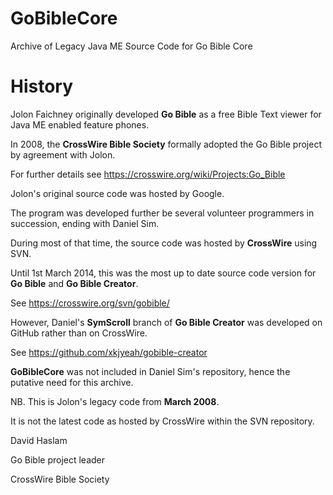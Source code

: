 # GoBibleCore
Archive of Legacy Java ME Source Code for Go Bible Core

# History
Jolon Faichney originally developed **Go Bible** as a free Bible Text viewer for Java ME enabled feature phones.

In 2008, the **CrossWire Bible Society** formally adopted the Go Bible project by agreement with Jolon.

For further details see https://crosswire.org/wiki/Projects:Go_Bible

Jolon's original source code was hosted by Google.

The program was developed further be several volunteer programmers in succession, ending with Daniel Sim.

During most of that time, the source code was hosted by **CrossWire** using SVN.

Until 1st March 2014, this was the most up to date source code version for **Go Bible** and **Go Bible Creator**.

See https://crosswire.org/svn/gobible/

However, Daniel's **SymScroll** branch of **Go Bible Creator** was developed on GitHub rather than on CrossWire.

See https://github.com/xkjyeah/gobible-creator

**GoBibleCore** was not included in Daniel Sim's repository, hence the putative need for this archive.

NB. This is Jolon's legacy code from **March 2008**. 

It is not the latest code as hosted by CrossWire within the SVN repository.

David Haslam

Go Bible project leader

CrossWire Bible Society
